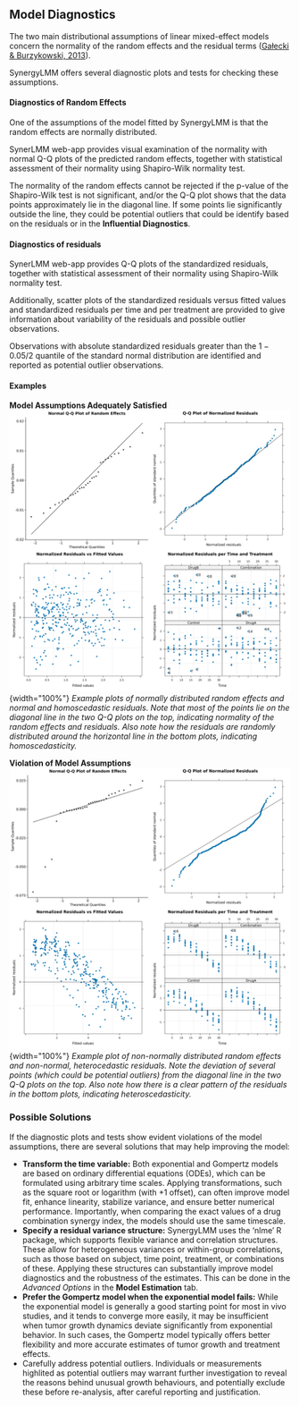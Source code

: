 ## Model Diagnostics

The two main distributional assumptions of linear mixed-effect models concern the normality of the random effects and the residual terms ([Gałecki & Burzykowski, 2013](https://link.springer.com/book/10.1007/978-1-4614-3900-4)). 

SynergyLMM offers several diagnostic plots and tests for checking these assumptions.

#### Diagnostics of Random Effects

One of the assumptions of the model fitted by SynergyLMM is that the random effects are normally distributed. 

SynerLMM web-app provides visual examination of the normality with normal Q-Q plots of the predicted random effects, together with statistical assessment of their normality using Shapiro-Wilk normality test.

The normality of the random effects cannot be rejected if the p-value of the Shapiro-Wilk test is not significant, and/or the Q-Q plot shows that the data points approximately lie in the diagonal line. If some points lie significantly outside the line, they could be potential outliers that could be identify based on the residuals or in the **Influential Diagnostics**.

#### Diagnostics of residuals

SynerLMM web-app provides Q-Q plots of the standardized residuals, together with statistical assessment of their normality using Shapiro-Wilk normality test.

Additionally, scatter plots of the standardized residuals versus fitted values and standardized residuals per time and per treatment are provided to give information about variability of the residuals and possible outlier observations. 

Observations with absolute standardized residuals greater than the $1−0.05/2$ quantile of the standard normal distribution are identified and reported as potential outlier observations.

#### Examples

**Model Assumptions Adequately Satisfied**
![Normally distributed random effects and residuals](normal.png){width="100%"}
_Example plots of normally distributed random effects and normal and homoscedastic residuals. Note that most of the points lie on the diagonal line in the two Q-Q plots on the top, indicating normality of the random effects and residuals. Also note how the residuals are randomly distributed around the horizontal line in the bottom plots, indicating homoscedasticity._


**Violation of Model Assumptions**
![Non-normally distributed random effects and residuals](non_normal.png){width="100%"}
_Example plot of non-normally distributed random effects and non-normal, heterocedastic residuals. Note the deviation of several points (which could be potential outliers) from the diagonal line in the two Q-Q plots on the top. Also note how there is a clear pattern of the residuals in the bottom plots, indicating heteroscedasticity._

### Possible Solutions

If the diagnostic plots and tests show evident violations of the model assumptions, there are several solutions that may help improving the model:

- **Transform the time variable:** Both exponential and Gompertz models are based on ordinary differential equations (ODEs), which can be formulated using arbitrary time scales. Applying transformations, such as the square root or logarithm (with +1 offset), can often improve model fit, enhance linearity, stabilize variance, and ensure better numerical performance. Importantly, when comparing the exact values of a drug combination synergy index, the models should use the same timescale.
- **Specify a residual variance structure:** SynergyLMM uses the ‘nlme’ R package, which supports flexible variance and correlation structures. These allow for heterogeneous variances or within-group correlations, such as those based on subject, time point, treatment, or combinations of these. Applying these structures can substantially improve model diagnostics and the robustness of the estimates. This can be done in the _Advanced Options_ in the **Model Estimation** tab.
- **Prefer the Gompertz model when the exponential model fails:** While the exponential model is generally a good starting point for most in vivo studies, and it tends to converge more easily, it may be insufficient when tumor growth dynamics deviate significantly from exponential behavior. In such cases, the Gompertz model typically offers better flexibility and more accurate estimates of tumor growth and treatment effects.
- Carefully address potential outliers. Individuals or measurements highlited as potential outliers may warrant further investigation to reveal the reasons behind unusual growth behaviours, and potentially exclude these before re-analysis, after careful reporting and justification.